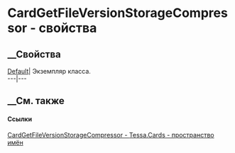 # CardGetFileVersionStorageCompressor - свойства
##  __Свойства
[Default](P_Tessa_Cards_CardGetFileVersionStorageCompressor_Default.htm)|
Экземпляр класса.  
---|---  
##  __См. также
#### Ссылки
[CardGetFileVersionStorageCompressor -
](T_Tessa_Cards_CardGetFileVersionStorageCompressor.htm)
[Tessa.Cards - пространство имён](N_Tessa_Cards.htm)

